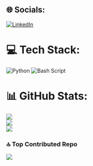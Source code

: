 
## 🌐 Socials:
[![LinkedIn](https://img.shields.io/badge/LinkedIn-%230077B5.svg?logo=linkedin&logoColor=white)](https://linkedin.com/in/ewanpalmervfx) 

# 💻 Tech Stack:
![Python](https://img.shields.io/badge/python-3670A0?style=for-the-badge&logo=python&logoColor=ffdd54) ![Bash Script](https://img.shields.io/badge/bash_script-%23121011.svg?style=for-the-badge&logo=gnu-bash&logoColor=white)
# 📊 GitHub Stats:
![](https://github-readme-stats.vercel.app/api?username=ewanpalmertd&theme=gruvbox&hide_border=false&include_all_commits=true&count_private=false)<br/>
![](https://github-readme-streak-stats.herokuapp.com/?user=ewanpalmertd&theme=gruvbox&hide_border=false)<br/>
![](https://github-readme-stats.vercel.app/api/top-langs/?username=ewanpalmertd&theme=gruvbox&hide_border=false&include_all_commits=true&count_private=false&layout=compact)

### 🔝 Top Contributed Repo
![](https://github-contributor-stats.vercel.app/api?username=ewanpalmertd&limit=5&theme=gruvbox&combine_all_yearly_contributions=true)

<!-- Proudly created with GPRM ( https://gprm.itsvg.in ) -->
